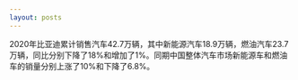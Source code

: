 ```yaml
---
layout: posts
---
```

2020年比亚迪累计销售汽车42.7万辆，其中新能源汽车18.9万辆，燃油汽车23.7万辆，同比分别下降了18%和增加了1%。同期中国整体汽车市场新能源车和燃油车的销量分别上涨了10%和下降了6.8%。
